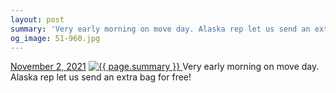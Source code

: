 ```yaml
---
layout: post
summary: 'Very early morning on move day. Alaska rep let us send an extra bag for free!'
og_image: 51-960.jpg
---
```


<p>
  <time>
    <a href="/51">November 2, 2021</a>
  </time>
  <a href="/51">
    <img src="{{ site.assets_url }}/51-480.jpg" srcset="{{ site.assets_url }}/51-240.jpg 240w, {{ site.assets_url }}/51-480.jpg 480w, {{ site.assets_url }}/51-720.jpg 720w, {{ site.assets_url }}/51-960.jpg 960w" sizes="(min-width: 700px) 50vw, calc(100vw - 2rem)" alt="{{ page.summary }}" />
  </a>
  <span>Very early morning on move day. Alaska rep let us send an extra bag for free!</span>
</p>

